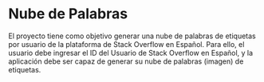# Nube de Palabras

El proyecto tiene como objetivo generar una nube de palabras de etiquetas por usuario de la
plataforma de Stack Overflow en Español.
Para ello, el usuario debe ingresar el ID del Usuario de Stack Overflow en Español, y la aplicación debe ser capaz de generar su nube de palabras (imagen) de etiquetas.
